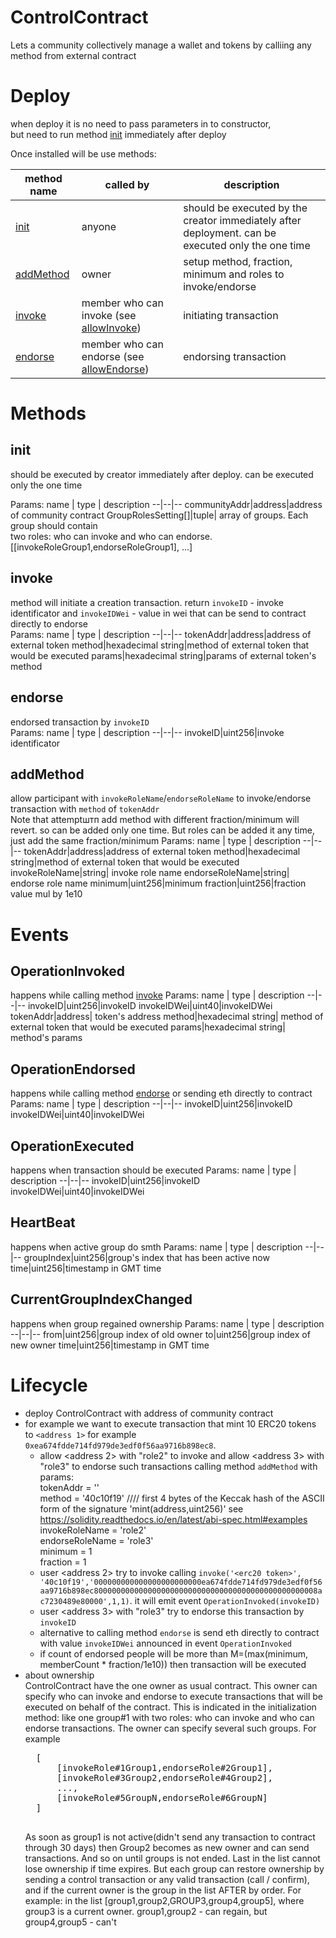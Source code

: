 # ControlContract
Lets a community collectively manage a wallet and tokens by calliing any method from external contract

# Deploy
when deploy it is no need to pass parameters in to constructor,<br/>
but need to run method <a href="#init">init</a> immediately after deploy 

Once installed will be use methods:
<table>
<thead>
	<tr>
		<th>method name</th>
		<th>called by</th>
		<th>description</th>
	</tr>
</thead>
<tbody>
    <tr>
		<td><a href="#init">init</a></td>
		<td>anyone</td>
		<td>should be executed by the creator immediately after deployment. can be executed only the one time</td>
	</tr>
	<tr>
		<td><a href="#addmethod">addMethod</a></td>
		<td>owner</td>
		<td>setup method, fraction, minimum and roles to invoke/endorse</td>
	</tr>
	<tr>
		<td><a href="#invoke">invoke</a></td>
		<td>member who can invoke (see <a href="#allowinvoke">allowInvoke</a>)</td>
		<td>initiating transaction</td>
	</tr>
	<tr>
		<td><a href="#endorse">endorse</a></td>
		<td>member who can endorse (see <a href="#allowendorse">allowEndorse</a>)</td>
		<td>endorsing transaction</td>
	</tr>
</tbody>
</table>

# Methods

## init
should be executed by creator immediately after deploy. can be executed only the one time

Params:
name  | type | description
--|--|--
communityAddr|address|address of community contract
GroupRolesSetting[]|tuple| array of groups. Each group should contain <br>two roles: who can invoke and who can endorse.<br>[[invokeRoleGroup1,endorseRoleGroup1], ...]

## invoke
method will initiate a creation transaction. return `invokeID` - invoke identificator and `invokeIDWei` - value in wei that can be send to contract directly to endorse<br/>
Params:
name  | type | description
--|--|--
tokenAddr|address|address of external token
method|hexadecimal string|method of external token that would be executed
params|hexadecimal string|params of external token's method

## endorse
endorsed transaction by `invokeID`<br/>
Params:
name  | type | description
--|--|--
invokeID|uint256|invoke identificator

## addMethod
allow participant with `invokeRoleName`/`endorseRoleName` to invoke/endorse transaction with `method` of `tokenAddr`<br/>
Note that attemptштп add method with different fraction/minimum will revert. so can be added only one time. But roles can be added it any time, just add the same fraction/minimum
Params:
name  | type | description
--|--|--
tokenAddr|address|address of external token
method|hexadecimal string|method of external token that would be executed
invokeRoleName|string| invoke role name
endorseRoleName|string| endorse role name
minimum|uint256|minimum
fraction|uint256|fraction value mul by 1e10

# Events

## OperationInvoked
happens while calling method <a href="#invoke">invoke</a>
Params:
name  | type | description
--|--|--
invokeID|uint256|invokeID
invokeIDWei|uint40|invokeIDWei
tokenAddr|address| token's address
method|hexadecimal string| method of external token that would be executed
params|hexadecimal string| method's params

## OperationEndorsed
happens while calling method <a href="#endorse">endorse</a> or sending eth directly to contract
Params:
name  | type | description
--|--|--
invokeID|uint256|invokeID
invokeIDWei|uint40|invokeIDWei

## OperationExecuted
happens when transaction should be executed
Params:
name  | type | description
--|--|--
invokeID|uint256|invokeID
invokeIDWei|uint40|invokeIDWei

## HeartBeat
happens when active group do smth
Params:
name  | type | description
--|--|--
groupIndex|uint256|group's index that has been active now
time|uint256|timestamp in GMT time

## CurrentGroupIndexChanged
happens when group regained ownership
Params:
name  | type | description
--|--|--
from|uint256|group index of old owner 
to|uint256|group index of new owner 
time|uint256|timestamp in GMT time
    
# Lifecycle
* deploy ControlContract with address of community contract
* for example we want to execute transaction that mint 10 ERC20 tokens to `<address 1>` for example `0xea674fdde714fd979de3edf0f56aa9716b898ec8`.
    * allow <address 2> with "role2" to invoke and allow <address 3> with "role3" to endorse such transactions calling method `addMethod` with params:<br/>
    tokenAddr = '<erc20 token>'<br/>
    method = '40c10f19' //// first 4 bytes of the Keccak hash of the ASCII form of the signature 'mint(address,uint256)' see https://solidity.readthedocs.io/en/latest/abi-spec.html#examples<br/>
    invokeRoleName = 'role2'<br/>
    endorseRoleName = 'role3'<br/>
    minimum = 1<br/>
    fraction = 1<br/>
    * user <address 2> try to invoke calling `invoke('<erc20 token>', '40c10f19','000000000000000000000000ea674fdde714fd979de3edf0f56aa9716b898ec80000000000000000000000000000000000000000000000008ac7230489e80000',1,1)`.  it will emit event `OperationInvoked(invokeID)`
    * user <address 3> with "role3" try to endorse this transaction by `invokeID`
    * alternative to calling method `endorse` is send eth directly to contract with value `invokeIDWei` announced in event `OperationInvoked`
    * if count of endorsed people will be more than M=(max(minimum,  memberCount * fraction/1e10)) then transaction will be executed
* about ownership<br/>
    ControlContract have the one owner as usual contract. This owner can specify who can invoke and endorse to execute transactions that will be executed on behalf of the contract. 
    This is indicated in the initialization method: like one group#1 with two roles: who can invoke and who can endorse transactions. 
    The owner can specify several such groups. For example <br/>
    <pre>
    [
        [invokeRole#1Group1,endorseRole#2Group1],
        [invokeRole#3Group2,endorseRole#4Group2],
        ...,
        [invokeRole#5GroupN,endorseRole#6GroupN]
    ] 
    </pre>
    As soon as group1 is not active(didn't send any transaction to contract through 30 days) then Group2 becomes as new owner and can send transactions. And so on until groups is not ended. Last in the list cannot lose ownership  if time expires. 
    But each group can restore ownership by sending a control transaction or any valid transaction (call / confirm), and if the current owner is the group in the list AFTER by order.
    For example: in the list [group1,group2,GROUP3,group4,group5], where group3 is a current owner. group1,group2 - can regain, but group4,group5 - can't
    
